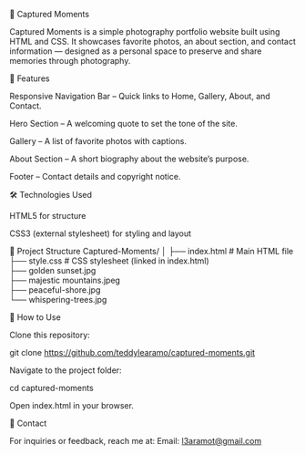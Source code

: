  📸 Captured Moments

Captured Moments is a simple photography portfolio website built using HTML and CSS.
It showcases favorite photos, an about section, and contact information — designed as a personal space to preserve and share memories through photography.

🌟 Features

Responsive Navigation Bar – Quick links to Home, Gallery, About, and Contact.

Hero Section – A welcoming quote to set the tone of the site.

Gallery – A list of favorite photos with captions.

About Section – A short biography about the website’s purpose.

Footer – Contact details and copyright notice.

🛠️ Technologies Used

HTML5 for structure

CSS3 (external stylesheet) for styling and layout

📂 Project Structure
Captured-Moments/
│
├── index.html     # Main HTML file  
├── style.css      # CSS stylesheet (linked in index.html)  
├── golden sunset.jpg  
├── majestic mountains.jpeg  
├── peaceful-shore.jpg  
└── whispering-trees.jpg  

🚀 How to Use

Clone this repository:

git clone https://github.com/teddylearamo/captured-moments.git


Navigate to the project folder:

cd captured-moments


Open index.html in your browser.

📧 Contact

For inquiries or feedback, reach me at:
Email: l3aramot@gmail.com
